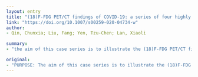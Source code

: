 ```yaml
---
layout: entry
title: "(18)F-FDG PET/CT findings of COVID-19: a series of four highly suspected cases"
link: "https://doi.org/10.1007/s00259-020-04734-w"
author:
- Qin, Chunxia; Liu, Fang; Yen, Tzu-Chen; Lan, Xiaoli

summary:
- "the aim of this case series is to illustrate the (18)F-FDG PET/CT findings of patients with acute respiratory disease caused by COVID-19 in Wuhan, Hubei province of China. All patients had peripheral ground-glass opacities and/or lung consolidations in more than two pulmonary lobes. Lung lesions were characterized by a high (18) FDG uptake and there was evidence of lymph node involvement."

original:
- "PURPOSE: The aim of this case series is to illustrate the (18)F-FDG PET/CT findings of patients with acute respiratory disease caused by COVID-19 in Wuhan, Hubei province of China. METHODS: We describe the (18)F-FDG PET/CT results from four patients who were admitted to the hospital with respiratory symptoms and fever between January 13 and January 20, 2020, when the COVID-19 outbreak was still unrecognized and the virus infectivity was unknown. A retrospective review of the patients' medical history, clinical and laboratory data, as well as imaging findings strongly suggested a diagnosis of COVID-19. RESULTS: All patients had peripheral ground-glass opacities and/or lung consolidations in more than two pulmonary lobes. Lung lesions were characterized by a high (18)F-FDG uptake and there was evidence of lymph node involvement. Conversely, disseminated disease was absent, a finding suggesting that COVID-19 has pulmonary tropism. CONCLUSIONS: Although (18)F-FDG PET/CT cannot be routinely used in an emergency setting and is generally not recommended for infectious diseases, our pilot data shed light on the potential clinical utility of this imaging technique in the differential diagnosis of complex cases."
---
```


